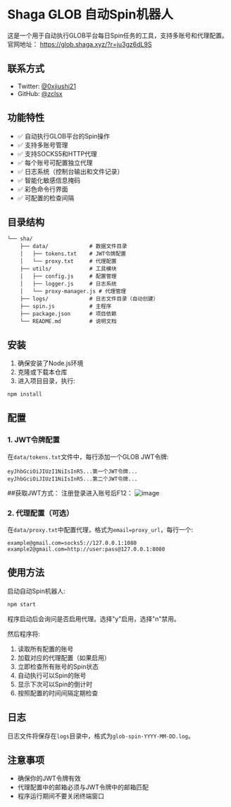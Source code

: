 # Shaga GLOB 自动Spin机器人

这是一个用于自动执行GLOB平台每日Spin任务的工具，支持多账号和代理配置。
官网地址：
https://glob.shaga.xyz/?r=ju3gz6dL9S
## 联系方式

- Twitter: [@0xjiushi21](https://x.com/0xjiushi21)
- GitHub: [@zclsx](https://github.com/zclsx) 
## 功能特性

- ✅ 自动执行GLOB平台的Spin操作
- ✅ 支持多账号管理
- ✅ 支持SOCKS5和HTTP代理
- ✅ 每个账号可配置独立代理
- ✅ 日志系统（控制台输出和文件记录）
- ✅ 智能化敏感信息掩码
- ✅ 彩色命令行界面
- ✅ 可配置的检查间隔

## 目录结构

```
└── sha/
    ├── data/             # 数据文件目录
    │   ├── tokens.txt    # JWT令牌配置
    │   └── proxy.txt     # 代理配置
    ├── utils/            # 工具模块
    │   ├── config.js     # 配置管理
    │   ├── logger.js     # 日志系统
    │   └── proxy-manager.js # 代理管理
    ├── logs/             # 日志文件目录（自动创建）
    ├── spin.js           # 主程序
    ├── package.json      # 项目依赖
    └── README.md         # 说明文档
```

## 安装

1. 确保安装了Node.js环境
2. 克隆或下载本仓库
3. 进入项目目录，执行:
```bash
npm install
```

## 配置

### 1. JWT令牌配置
在`data/tokens.txt`文件中，每行添加一个GLOB JWT令牌:
```
eyJhbGciOiJIUzI1NiIsInR5...第一个JWT令牌...
eyJhbGciOiJIUzI1NiIsInR5...第二个JWT令牌...
```
##获取JWT方式：
注册登录进入账号后F12：
![image](https://github.com/user-attachments/assets/bb0a296f-5410-450d-81e7-b3f2bd8322cc)


### 2. 代理配置（可选）
在`data/proxy.txt`中配置代理，格式为`email=proxy_url`，每行一个:
```
example@gmail.com=socks5://127.0.0.1:1080
example2@gmail.com=http://user:pass@127.0.0.1:8080
```

## 使用方法

启动自动Spin机器人:
```bash
npm start
```

程序启动后会询问是否启用代理。选择"y"启用，选择"n"禁用。

然后程序将:
1. 读取所有配置的账号
2. 加载对应的代理配置（如果启用）
3. 立即检查所有账号的Spin状态
4. 自动执行可以Spin的账号
5. 显示下次可以Spin的倒计时
6. 按照配置的时间间隔定期检查

## 日志

日志文件将保存在`logs`目录中，格式为`glob-spin-YYYY-MM-DD.log`。

## 注意事项

- 确保你的JWT令牌有效
- 代理配置中的邮箱必须与JWT令牌中的邮箱匹配
- 程序运行期间不要关闭终端窗口

